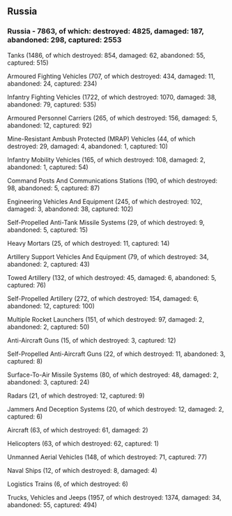 
 
 ## Russia
 
 ### Russia - 7863, of which: destroyed: 4825, damaged: 187, abandoned: 298, captured: 2553

 

 

 Tanks (1486, of which destroyed: 854, damaged: 62, abandoned: 55, captured: 515)

 Armoured Fighting Vehicles (707, of which destroyed: 434, damaged: 11, abandoned: 24, captured: 234)

 Infantry Fighting Vehicles (1722, of which destroyed: 1070, damaged: 38, abandoned: 79, captured: 535)

 Armoured Personnel Carriers (265, of which destroyed: 156, damaged: 5, abandoned: 12, captured: 92)

 Mine-Resistant Ambush Protected (MRAP) Vehicles (44, of which destroyed: 29, damaged: 4, abandoned: 1, captured: 10)

 Infantry Mobility Vehicles (165, of which destroyed: 108, damaged: 2, abandoned: 1, captured: 54)

 Command Posts And Communications Stations (190, of which destroyed: 98, abandoned: 5, captured: 87)

 Engineering Vehicles And Equipment (245, of which destroyed: 102, damaged: 3, abandoned: 38, captured: 102)

 Self-Propelled Anti-Tank Missile Systems (29, of which destroyed: 9, abandoned: 5, captured: 15)

 Heavy Mortars (25, of which destroyed: 11, captured: 14)

 Artillery Support Vehicles And Equipment (79, of which destroyed: 34, abandoned: 2, captured: 43)

 Towed Artillery (132, of which destroyed: 45, damaged: 6, abandoned: 5, captured: 76)

 Self-Propelled Artillery (272, of which destroyed: 154, damaged: 6, abandoned: 12, captured: 100)

 Multiple Rocket Launchers (151, of which destroyed: 97, damaged: 2, abandoned: 2, captured: 50)

 Anti-Aircraft Guns (15, of which destroyed: 3, captured: 12)

 Self-Propelled Anti-Aircraft Guns (22, of which destroyed: 11, abandoned: 3, captured: 8)

 Surface-To-Air Missile Systems (80, of which destroyed: 48, damaged: 2, abandoned: 3, captured: 24)

 Radars (21, of which destroyed: 12, captured: 9)

 Jammers And Deception Systems (20, of which destroyed: 12, damaged: 2, captured: 6)

 Aircraft (63, of which destroyed: 61, damaged: 2)

 Helicopters (63, of which destroyed: 62, captured: 1)

 Unmanned Aerial Vehicles (148, of which destroyed: 71, captured: 77)

 Naval Ships (12, of which destroyed: 8, damaged: 4)

 Logistics Trains (6, of which destroyed: 6)

 Trucks, Vehicles and Jeeps (1957, of which destroyed: 1374, damaged: 34, abandoned: 55, captured: 494)

